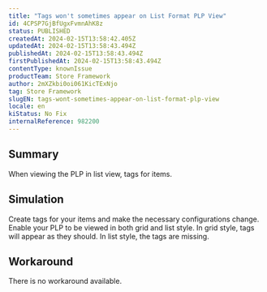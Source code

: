 ```yaml
---
title: "Tags won't sometimes appear on List Format PLP View"
id: 4CPSP7GjBfUgxFvmnAhK8z
status: PUBLISHED
createdAt: 2024-02-15T13:58:42.405Z
updatedAt: 2024-02-15T13:58:43.494Z
publishedAt: 2024-02-15T13:58:43.494Z
firstPublishedAt: 2024-02-15T13:58:43.494Z
contentType: knownIssue
productTeam: Store Framework
author: 2mXZkbi0oi061KicTExNjo
tag: Store Framework
slugEN: tags-wont-sometimes-appear-on-list-format-plp-view
locale: en
kiStatus: No Fix
internalReference: 982200
---
```


## Summary


When viewing the PLP in list view, tags for items.


##

## Simulation


Create tags for your items and make the necessary configurations change.
Enable your PLP to be viewed in both grid and list style.
In grid style, tags will appear as they should.
In list style, the tags are missing.


##

## Workaround


There is no workaround available.





